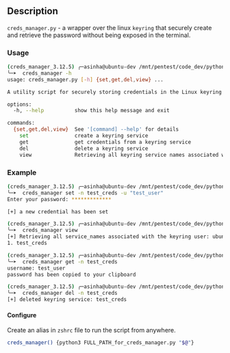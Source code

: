 ## Description

`creds_manager.py` - a wrapper over the linux `keyring` that securely create and retrieve the password without being exposed in the terminal.

### Usage

```bash
(creds_manager_3.12.5) ╭─asinha@ubuntu-dev /mnt/pentest/code_dev/python/utils/creds_manager  ‹main*› 
╰─➤  creds_manager -h               
usage: creds_manager.py [-h] {set,get,del,view} ...

A utility script for securely storing credentials in the Linux keyring

options:
  -h, --help          show this help message and exit

commands:
  {set,get,del,view}  See '[command] --help' for details
    set               create a keyring service
    get               get credentials from a keyring service
    del               delete a keyring service
    view              Retrieving all keyring service names associated with the keyring user: ubuntu-dev
```

### Example

```bash
(creds_manager_3.12.5) ╭─asinha@ubuntu-dev /mnt/pentest/code_dev/python/utils/creds_manager  ‹main*› 
╰─➤  creds_manager set -n test_creds -u "test_user"
Enter your password: *************

[+] a new credential has been set

(creds_manager_3.12.5) ╭─asinha@ubuntu-dev /mnt/pentest/code_dev/python/utils/creds_manager  ‹main*› 
╰─➤  creds_manager view                            
[+] Retrieving all service_names associated with the keyring user: ubuntu-dev
1. test_creds

(creds_manager_3.12.5) ╭─asinha@ubuntu-dev /mnt/pentest/code_dev/python/utils/creds_manager  ‹main*› 
╰─➤  creds_manager get -n test_creds               
username: test_user
password has been copied to your clipboard

(creds_manager_3.12.5) ╭─asinha@ubuntu-dev /mnt/pentest/code_dev/python/utils/creds_manager  ‹main*› 
╰─➤  creds_manager del -n test_creds               
[+] deleted keyring service: test_creds
```

#### Configure

Create an alias in `zshrc` file to run the script from anywhere.
```bash
creds_manager() {python3 FULL_PATH_for_creds_manager.py "$@"}
```
